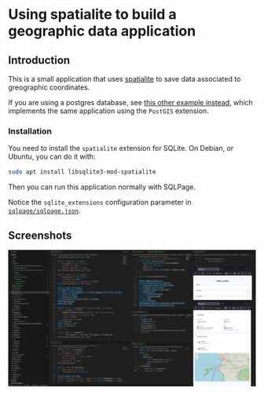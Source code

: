 # Using spatialite to build a geographic data application

## Introduction

This is a small application that uses [spatialite](https://www.gaia-gis.it/fossil/libspatialite/index)
to save data associated to greographic coordinates. 

If you are using a postgres database, see [this other example instead](../PostGIS%20-%20using%20sqlpage%20with%20geographic%20data/),
which implements the same application using the `PostGIS` extension.

### Installation

You need to install the `spatialite` extension for SQLite. On Debian, or Ubuntu, you can do it with:

```bash
sudo apt install libsqlite3-mod-spatialite
```

Then you can run this application normally with SQLPage.

Notice the `sqlite_extensions` configuration parameter in [`sqlpage/sqlpage.json`](./sqlpage/sqlpage.json).

## Screenshots

![](./screenshots/code.png)